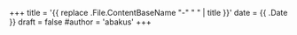+++
title = '{{ replace .File.ContentBaseName "-" " " | title }}'
date = {{ .Date }}
draft = false
#author = 'abakus'
+++
